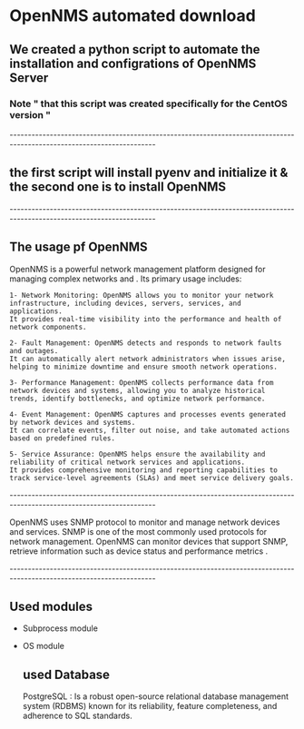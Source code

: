 # OpenNMS automated download 



## We created a python script to automate the installation and configrations of OpenNMS Server 
### Note " that this script was created specifically for the CentOS version "

\-\-\-\-\-\-\-\-\-\-\-\-\-\-\-\-\-\-\-\-\-\-\-\-\-\-\-\-\-\-\-\-\-\-\-\-\-\-\-\-\-\-\-\-\-\-\-\-\-\-\-\-\-\-\-\-\-\-\-\-\-\-\-\-\-\-\-\-\-\-\-\-\-\-\-\-\-\-\-\-\-\-\-\-\-\-\-\-\-\-\-\-\-\-\-\-\-\-\-\-\-\-\-\-\-\-\-\-\-\-\-\-\-\-\-\-\-\-

## the first script will install pyenv and initialize it & the second one is to install OpenNMS 

\-\-\-\-\-\-\-\-\-\-\-\-\-\-\-\-\-\-\-\-\-\-\-\-\-\-\-\-\-\-\-\-\-\-\-\-\-\-\-\-\-\-\-\-\-\-\-\-\-\-\-\-\-\-\-\-\-\-\-\-\-\-\-\-\-\-\-\-\-\-\-\-\-\-\-\-\-\-\-\-\-\-\-\-\-\-\-\-\-\-\-\-\-\-\-\-\-\-\-\-\-\-\-\-\-\-\-\-\-\-\-\-\-\-\-\-\-\-

## The usage pf OpenNMS
  OpenNMS is a powerful network management platform designed for managing complex networks and . Its primary usage includes:

    1- Network Monitoring: OpenNMS allows you to monitor your network infrastructure, including devices, servers, services, and applications.
    It provides real-time visibility into the performance and health of network components.
    
    2- Fault Management: OpenNMS detects and responds to network faults and outages.
    It can automatically alert network administrators when issues arise, helping to minimize downtime and ensure smooth network operations.

    3- Performance Management: OpenNMS collects performance data from network devices and systems, allowing you to analyze historical trends, identify bottlenecks, and optimize network performance.

    4- Event Management: OpenNMS captures and processes events generated by network devices and systems.
    It can correlate events, filter out noise, and take automated actions based on predefined rules.

    5- Service Assurance: OpenNMS helps ensure the availability and reliability of critical network services and applications.
    It provides comprehensive monitoring and reporting capabilities to track service-level agreements (SLAs) and meet service delivery goals.

<!-- -->

\-\-\-\-\-\-\-\-\-\-\-\-\-\-\-\-\-\-\-\-\-\-\-\-\-\-\-\-\-\-\-\-\-\-\-\-\-\-\-\-\-\-\-\-\-\-\-\-\-\-\-\-\-\-\-\-\-\-\-\-\-\-\-\-\-\-\-\-\-\-\-\-\-\-\-\-\-\-\-\-\-\-\-\-\-\-\-\-\-\-\-\-\-\-\-\-\-\-\-\-\-\-\-\-\-\-\-\-\-\-\-\-\-\-\-\-\-\-
    
  OpenNMS uses SNMP protocol to monitor and manage network devices and services. SNMP is one of the most commonly used protocols for network management.
  OpenNMS can monitor devices that support SNMP, retrieve information such as device status and performance metrics .

\-\-\-\-\-\-\-\-\-\-\-\-\-\-\-\-\-\-\-\-\-\-\-\-\-\-\-\-\-\-\-\-\-\-\-\-\-\-\-\-\-\-\-\-\-\-\-\-\-\-\-\-\-\-\-\-\-\-\-\-\-\-\-\-\-\-\-\-\-\-\-\-\-\-\-\-\-\-\-\-\-\-\-\-\-\-\-\-\-\-\-\-\-\-\-\-\-\-\-\-\-\-\-\-\-\-\-\-\-\-\-\-\-\-\-\-\-\-

<!-- -->

## Used modules       
- Subprocess module
- OS module
 
   ## used Database
  PostgreSQL : Is a robust open-source relational database management system (RDBMS) known for its reliability, feature completeness, and adherence to SQL standards. 


